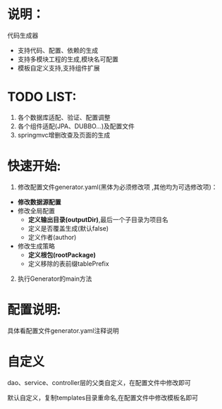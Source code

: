 说明：
== 
代码生成器

- 支持代码、配置、依赖的生成
- 支持多模块工程的生成,模块名可配置
- 模板自定义支持,支持组件扩展

TODO LIST:
==
1. 各个数据库适配、验证、配置调整
2. 各个组件适配(JPA、DUBBO...)及配置文件
3. springmvc增删改查及页面的生成 

快速开始:
==
1. 修改配置文件generator.yaml(黑体为必须修改项 ,其他均为可选修改项)：

- **修改数据源配置**
- 修改全局配置
	- **定义输出目录(outputDir)**,最后一个子目录为项目名
 	- 定义是否覆盖生成(默认false)
 	- 定义作者(author)
- 修改生成策略
	- **定义根包(rootPackage)**
	- 定义移除的表前缀tablePrefix
	
2. 执行Generator的main方法	
	
配置说明:
==
具体看配置文件generator.yaml注释说明

自定义
==
dao、service、controller层的父类自定义，在配置文件中修改即可

默认自定义，复制templates目录重命名,在配置文件中修改模板名即可



